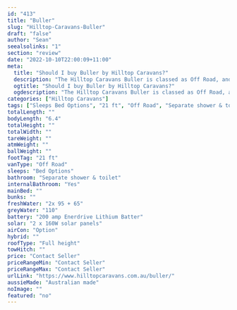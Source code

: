 ```yaml
---
id: "413"
title: "Buller"
slug: "Hilltop-Caravans-Buller"
draft: "false"
author: "Sean"
seealsolinks: "1"
section: "review"
date: "2022-10-10T22:00:09+11:00"
meta:
  title: "Should I buy Buller by Hilltop Caravans?"
  description: "The Hilltop Caravans Buller is classed as Off Road, and sleeps Bed Options people. It is Australian made and comes in at 21 ft. It generally has Separate shower & toilet."
  ogtitle: "Should I buy Buller by Hilltop Caravans?"
  ogdescription: "The Hilltop Caravans Buller is classed as Off Road, and sleeps Bed Options people. It is Australian made and comes in at 21 ft. It generally has Separate shower & toilet."
categories: ["Hilltop Caravans"]
tags: ["Sleeps Bed Options", "21 ft", "Off Road", "Separate shower & toilet", "Full height", "Price Unknown"]
totalLength: ""
bodyLength: "6.4"
totalHeight: ""
totalWidth: ""
tareWeight: ""
atmWeight: ""
ballWeight: ""
footTag: "21 ft"
vanType: "Off Road"
sleeps: "Bed Options"
bathroom: "Separate shower & toilet"
internalBathroom: "Yes"
mainBed: ""
bunks: ""
freshWater: "2x 95 + 65"
greyWater: "110"
battery: "200 amp Enerdrive Lithium Batter"
solar: "2 x 160W solar panels"
airCon: "Option"
hybrid: ""
roofType: "Full height"
towHitch: ""
price: "Contact Seller"
priceRangeMin: "Contact Seller"
priceRangeMax: "Contact Seller"
urlLink: "https://www.hilltopcaravans.com.au/buller/"
aussieMade: "Australian made"
noImage: ""
featured: "no"
---
```

